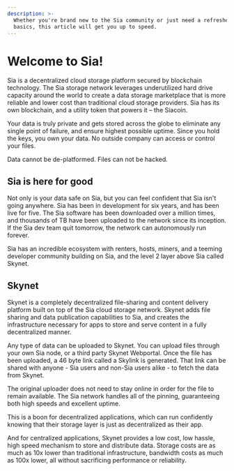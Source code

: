 ```yaml
---
description: >-
  Whether you're brand new to the Sia community or just need a refresher on the
  basics, this article will get you up to speed.
---
```


# Welcome to Sia!

Sia is a decentralized cloud storage platform secured by blockchain technology. The Sia storage network leverages underutilized hard drive capacity around the world to create a data storage marketplace that is more reliable and lower cost than traditional cloud storage providers. Sia has its own blockchain, and a utility token that powers it – the Siacoin.

Your data is truly private and gets stored across the globe to eliminate any single point of failure, and ensure highest possible uptime. Since you hold the keys, you own your data. No outside company can access or control your files.

Data cannot be de-platformed. Files can not be hacked.

## Sia is here for good

Not only is your data safe on Sia, but you can feel confident that Sia isn't going anywhere. Sia has been in development for six years, and has been live for five. The Sia software has been downloaded over a million times, and thousands of TB have been uploaded to the network since its inception. If the Sia dev team quit tomorrow, the network can autonomously run forever.

Sia has an incredible ecosystem with renters, hosts, miners, and a teeming developer community building on Sia, and the level 2 layer above Sia called Skynet.

## Skynet

Skynet is a completely decentralized file-sharing and content delivery platform built on top of the Sia cloud storage network. Skynet adds file sharing and data publication capabilities to Sia, and creates the infrastructure necessary for apps to store and serve content in a fully decentralized manner.

Any type of data can be uploaded to Skynet. You can upload files through your own Sia node, or a third party Skynet Webportal. Once the file has been uploaded, a 46 byte link called a Skylink is generated. That link can be shared with anyone - Sia users and non-Sia users alike - to fetch the data from Skynet.

The original uploader does not need to stay online in order for the file to remain available. The Sia network handles all of the pinning, guaranteeing both high speeds and excellent uptime.

This is a boon for decentralized applications, which can run confidently knowing that their storage layer is just as decentralized as their app.

And for centralized applications, Skynet provides a low cost, low hassle, high speed mechanism to store and distribute data. Storage costs are as much as 10x lower than traditional infrastructure, bandwidth costs as much as 100x lower, all without sacrificing performance or reliability.

